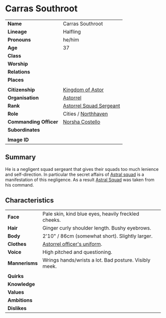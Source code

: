 # Carras Southroot

| | |
| --- | --- |
| **Name** | Carras Southroot | character.3
| **Lineage** | Halfling |
| **Pronouns** | he/him |
| **Age** | 37 |
| **Class** | |
| **Worship** | |
| **Relations** | |
| **Places** | |
| | |
| **Citizenship** | [Kingdom of Astor](../civilisations/kingdom-of-astor/kingdom-of-astor.md) |
| **Organisation** | [Astorrel](../organisations/government/astorrel/astorrel.md) |
| **Rank** | [Astorrel Squad Sergeant](../organisations/government/astorrel/ranks/astorrel-squad-sergeant.md) |
| **Role** | Cities / [Northhaven](../places/settlements/cities/northhaven.md) |
| **Commanding Officer** | [Norsha Costello](norsha-costello.md) |
| **Subordinates** | |
|||
| **Image ID** | |

## Summary

He is a negligent squad sergeant that gives their squads too much lenience and self-direction. In particular the secret affairs of [Astral squad](../organisations/government/astorrel/squads/astral-squad.md) is a manifestation of this negligence. As a result [Astral Squad](../organisations/government/astorrel/squads/astral-squad.md) was taken from his command.

## Characteristics

| | |
| --- | --- |
| **Face** | Pale skin, kind blue eyes, heavily freckled cheeks. | characteristics.2
| **Hair** | Ginger curly shoulder length. Bushy eyebrows. |
| **Body** | 2'10" / 86cm (somewhat short). Slightly larger. |
| **Clothes** | [Astorrel officer's uniform](../organisations/government/astorrel/uniforms/astorrel-officers-uniform.md). |
| **Voice** | High pitched and questioning. |
| **Mannerisms** | Wrings hands/wrists a lot. Bad posture. Visibly meek. |
| | |
| **Quirks** | |
| **Knowledge** | |
| **Values** | |
| **Ambitions** | |
| **Dislikes** | |
